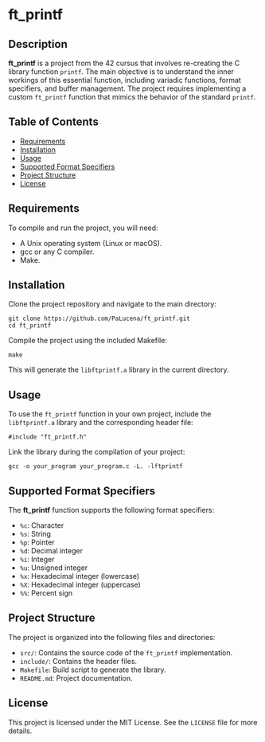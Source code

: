 
<h1>ft_printf</h1>

<h2>Description</h2>
<p><strong>ft_printf</strong> is a project from the 42 cursus that involves re-creating the C library function <code>printf</code>. The main objective is to understand the inner workings of this essential function, including variadic functions, format specifiers, and buffer management. The project requires implementing a custom <code>ft_printf</code> function that mimics the behavior of the standard <code>printf</code>.</p>

<h2>Table of Contents</h2>
<ul>
	<li><a href="#requirements">Requirements</a></li>
	<li><a href="#installation">Installation</a></li>
	<li><a href="#usage">Usage</a></li>
	<li><a href="#supported-format-specifiers">Supported Format Specifiers</a></li>
	<li><a href="#project-structure">Project Structure</a></li>
	<li><a href="#license">License</a></li>
</ul>

<h2 id="requirements">Requirements</h2>
<p>To compile and run the project, you will need:</p>
<ul>
	<li>A Unix operating system (Linux or macOS).</li>
	<li>gcc or any C compiler.</li>
	<li>Make.</li>
</ul>

<h2 id="installation">Installation</h2>
<p>Clone the project repository and navigate to the main directory:</p>
<pre><code>git clone https://github.com/PaLucena/ft_printf.git
cd ft_printf</code></pre>
<p>Compile the project using the included Makefile:</p>
<pre><code>make</code></pre>
<p>This will generate the <code>libftprintf.a</code> library in the current directory.</p>

<h2 id="usage">Usage</h2>
<p>To use the <code>ft_printf</code> function in your own project, include the <code>libftprintf.a</code> library and the corresponding header file:</p>
<pre><code>#include "ft_printf.h"</code></pre>
<p>Link the library during the compilation of your project:</p>
<pre><code>gcc -o your_program your_program.c -L. -lftprintf</code></pre>

<h2 id="supported-format-specifiers">Supported Format Specifiers</h2>
<p>The <strong>ft_printf</strong> function supports the following format specifiers:</p>
<ul>
	<li><code>%c</code>: Character</li>
	<li><code>%s</code>: String</li>
	<li><code>%p</code>: Pointer</li>
	<li><code>%d</code>: Decimal integer</li>
	<li><code>%i</code>: Integer</li>
	<li><code>%u</code>: Unsigned integer</li>
	<li><code>%x</code>: Hexadecimal integer (lowercase)</li>
	<li><code>%X</code>: Hexadecimal integer (uppercase)</li>
	<li><code>%%</code>: Percent sign</li>
</ul>

<h2 id="project-structure">Project Structure</h2>
<p>The project is organized into the following files and directories:</p>
<ul>
	<li><code>src/</code>: Contains the source code of the <code>ft_printf</code> implementation.</li>
	<li><code>include/</code>: Contains the header files.</li>
	<li><code>Makefile</code>: Build script to generate the library.</li>
	<li><code>README.md</code>: Project documentation.</li>
</ul>

<h2 id="license">License</h2>
<p>This project is licensed under the MIT License. See the <code>LICENSE</code> file for more details.</p>
